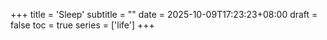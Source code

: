 +++
title = 'Sleep'
subtitle = ""
date = 2025-10-09T17:23:23+08:00
draft = false
toc = true
series = ['life']
+++
